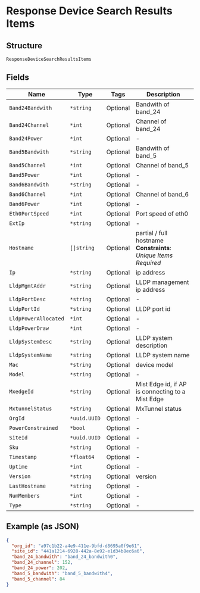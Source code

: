 
# Response Device Search Results Items

## Structure

`ResponseDeviceSearchResultsItems`

## Fields

| Name | Type | Tags | Description |
|  --- | --- | --- | --- |
| `Band24Bandwith` | `*string` | Optional | Bandwith of band_24 |
| `Band24Channel` | `*int` | Optional | Channel of band_24 |
| `Band24Power` | `*int` | Optional | - |
| `Band5Bandwith` | `*string` | Optional | Bandwith of band_5 |
| `Band5Channel` | `*int` | Optional | Channel of band_5 |
| `Band5Power` | `*int` | Optional | - |
| `Band6Bandwith` | `*string` | Optional | - |
| `Band6Channel` | `*int` | Optional | Channel of band_6 |
| `Band6Power` | `*int` | Optional | - |
| `Eth0PortSpeed` | `*int` | Optional | Port speed of eth0 |
| `ExtIp` | `*string` | Optional | - |
| `Hostname` | `[]string` | Optional | partial / full hostname<br>**Constraints**: *Unique Items Required* |
| `Ip` | `*string` | Optional | ip address |
| `LldpMgmtAddr` | `*string` | Optional | LLDP management ip address |
| `LldpPortDesc` | `*string` | Optional | - |
| `LldpPortId` | `*string` | Optional | LLDP port id |
| `LldpPowerAllocated` | `*int` | Optional | - |
| `LldpPowerDraw` | `*int` | Optional | - |
| `LldpSystemDesc` | `*string` | Optional | LLDP system description |
| `LldpSystemName` | `*string` | Optional | LLDP system name |
| `Mac` | `*string` | Optional | device model |
| `Model` | `*string` | Optional | - |
| `MxedgeId` | `*string` | Optional | Mist Edge id, if AP is connecting to a Mist Edge |
| `MxtunnelStatus` | `*string` | Optional | MxTunnel status |
| `OrgId` | `*uuid.UUID` | Optional | - |
| `PowerConstrained` | `*bool` | Optional | - |
| `SiteId` | `*uuid.UUID` | Optional | - |
| `Sku` | `*string` | Optional | - |
| `Timestamp` | `*float64` | Optional | - |
| `Uptime` | `*int` | Optional | - |
| `Version` | `*string` | Optional | version |
| `LastHostname` | `*string` | Optional | - |
| `NumMembers` | `*int` | Optional | - |
| `Type` | `*string` | Optional | - |

## Example (as JSON)

```json
{
  "org_id": "a97c1b22-a4e9-411e-9bfd-d8695a0f9e61",
  "site_id": "441a1214-6928-442a-8e92-e1d34b8ec6a6",
  "band_24_bandwith": "band_24_bandwith0",
  "band_24_channel": 152,
  "band_24_power": 202,
  "band_5_bandwith": "band_5_bandwith4",
  "band_5_channel": 84
}
```

